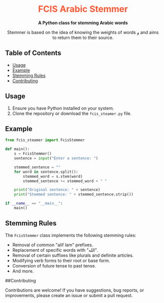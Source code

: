 <div align="center">
      <h1 style="color: #ff5733">FCIS Arabic Stemmer</h1>

  <p>
    <strong>A Python class for stemming Arabic words</strong>
  </p>
  <p>
    Stemmer is based on the idea of ​​knowing the weights of words و and aims to return them to their source.
  </p>

</div>

## Table of Contents
- [Usage](#usage)
- [Example](#example)
- [Stemming Rules](#stemming-rules)
- [Contributing](#contributing)


## Usage
1. Ensure you have Python installed on your system.
2. Clone the repository or download the `fcis_steamer.py` file.

## Example
```python
from fcis_steamer import FcisStemmer

def main():
    s = FcisStemmer()
    sentence = input("Enter a sentence: ")

    stemmed_sentence = ""
    for word in sentence.split():
        stemmed_word = s.stem(word)
        stemmed_sentence += stemmed_word + " "

    print("Original sentence: " + sentence)
    print("Stemmed sentence: " + stemmed_sentence.strip())

if __name__ == "__main__":
    main()
```

## Stemming Rules

The `FcisStemmer` class implements the following stemming rules:

- Removal of common "alif lam" prefixes.
- Replacement of specific words with "الله".
- Removal of certain suffixes like plurals and definite articles.
- Modifying verb forms to their root or base form.
- Conversion of future tense to past tense.
- And more.


##Contributing

Contributions are welcome! If you have suggestions, bug reports, or improvements, please create an issue or submit a pull request.
